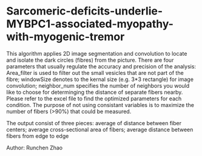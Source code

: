 # Sarcomeric-deficits-underlie-MYBPC1-associated-myopathy-with-myogenic-tremor

This algorithm applies 2D image segmentation and convolution to locate
and isolate the dark circles (fibres) from the picture. There are four
parameters that usually regulate the accuracy and precision of the
analysis: Area_filter is used to filter out the small vesicles that are
not part of the fibre; windowSize denotes to the kernal size (e.g. 3*3
rectangle) for image convolution; neighbor_num specifies the number of
neighbors you would like to choose for determinging the distance of
separate fibers nearby. Please refer to the excel file to find the
optimized parameters for each condition. The purpose of not using
consistant variables is to maximize the number of fibers (>90%) that
could be measured.

The output consist of three pieces: average of distance between fiber
centers; average cross-sectional area of fibers; average distance
between fibers from edge to edge

Author: Runchen Zhao
